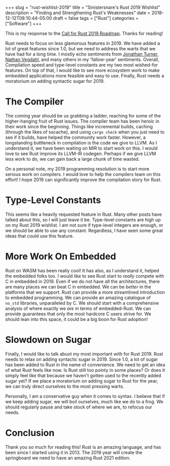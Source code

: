 +++
slug = "rust-wishlist-2019"
title = "Sinistersnare's Rust 2019 Wishlist"
description = "Finding and Strengthening Rust's Weaknesses"
date = 2018-12-12T08:10:44-05:00
draft = false
tags = ["Rust"]
categories = ["Software"]
+++

This is my response to the
[Call for Rust 2019 Roadmap](https://blog.rust-lang.org/2018/12/06/call-for-rust-2019-roadmap-blogposts.html).
Thanks for reading!

Rust needs to focus on less glamorous features in 2019. We have added a lot of great features since 1.0, but we need to address the warts that we have had for a long time. I mostly echo sentiments from
[Jonathan Turner](https://www.jonathanturner.org/2018/12/the-fallow-year.html),
[Nathan Vegdahl](https://blog.cessen.com/post/2018_12_12_rust_2019_its_the_little_things), and many others in my 'fallow-year' sentiments. Overall, Compilation speed and type-level constants are my two most wished-for features. On top of that, I would like to see more ecosystem work to make embedded applications more feasible and easy to use. Finally, Rust needs a moratorium on adding syntactic sugar for 2019.

# The Compiler #

The coming year should be us grabbing a ladder, reaching for some of the higher-hanging fruit of Rust issues. The compiler team has been heroic in their work since the beginning. Things like incremental builds, caching (through the likes of sscache), and using `cargo check` when you just need to see if it builds, have helped the community work faster. However, a longstanding bottleneck in compilation is the code we give to LLVM. As I understand it, we have been waiting on MIR to start work on this. I would love to see Rust improve its LLVM-IR codegen. Perhaps if we give LLVM less work to do, we can gain back a large chunk of time wasted.

On a personal note, my 2019 programming resolution is to start more serious work on compilers. I would love to help the compilers team on this effort! I hope 2019 can significantly improve the compilation story for Rust.

# Type-Level Constants #

This seems like a heavily requested feature in Rust. Many other posts have talked about this, so I will just leave it be. Type-level constants are high up on my Rust 2019 wishlist. I am not sure if type-level integers are enough, or we should be able to use any constant. Regardless, I have seen some great ideas that could use this feature.

# More Work On Embedded #

Rust on WASM has been really cool! It has also, as I understand it, helped the embedded folks too. I would like to see Rust start to _really_ compete with C in embedded in 2019. Even if we do not have _all_ the architectures, there are many places we can beat C in embedded. We can be _better_ in the platforms that we support. Rust can provide a more streamlined introduction to embedded programming. We can provide an amazing catalogue of `no_std` libraries, unparalleled by C. We should start with a comprehensive analysis of where exactly we _are_ in terms of embedded-Rust. We can provide guarantees that only the most hardcore C users strive for. We should lean into this space, it could be a big boon for Rust adoption!


# Slowdown on Sugar #

Finally, I would like to talk abuot my most important with for Rust 2019. Rust needs to relax on adding syntactic sugar in 2019. Since 1.0, a lot of sugar has been added to Rust in the name of convenience. We need to get an idea of what Rust feels like now. Is Rust still too pointy in some places? Or does it simply feel like that because we haven't gotten used to the recently added sugar yet? If we place a moratorium on adding sugar to Rust for the year, we can truly direct ourselves to the most pressing warts.

Personally, I am a conservative guy when it comes to syntax. I believe that if we keep adding sugar, we will boil ourselves, much like we do to a frog. We should regularly pause and take stock of where we are, to refocus our needs.


# Conclusion #

Thank you so much for reading this! Rust is an amazing language, and has been since I started using it in 2013. The 2019 year will create the springboard we need to have an amazing Rust 2021 edition.
